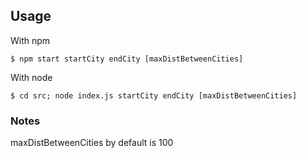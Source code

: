 ## Usage
With npm
```
$ npm start startCity endCity [maxDistBetweenCities]
```
With node
```
$ cd src; node index.js startCity endCity [maxDistBetweenCities] 
```
### Notes
maxDistBetweenCities by default is 100
